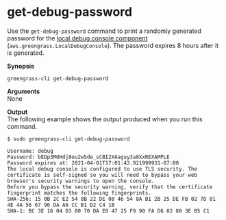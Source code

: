 # get\-debug\-password<a name="gg-cli-get-debug-password"></a>

Use the `get-debug-password` command to print a randomly generated password for the [local debug console component](local-debug-console-component.md) \(`aws.greengrass.LocalDebugConsole`\)\. The password expires 8 hours after it is generated\.

**Synopsis**  

```
greengrass-cli get-debug-password
```

**Arguments**  
None

**Output**  
The following example shows the output produced when you run this command\.  

```
$ sudo greengrass-cli get-debug-password

Username: debug
Password: bEDp3MOHdj8ou2w5de_sCBI2XAaguy3a8XxREXAMPLE
Password expires at: 2021-04-01T17:01:43.921999931-07:00
The local debug console is configured to use TLS security. The certificate is self-signed so you will need to bypass your web browser's security warnings to open the console.
Before you bypass the security warning, verify that the certificate fingerprint matches the following fingerprints.
SHA-256: 15 0B 2C E2 54 8B 22 DE 08 46 54 8A B1 2B 25 DE FB 02 7D 01 4E 4A 56 67 96 DA A6 CC B1 D2 C4 1B
SHA-1: BC 3E 16 04 D3 80 70 DA E0 47 25 F9 90 FA D6 02 80 3E B5 C1
```